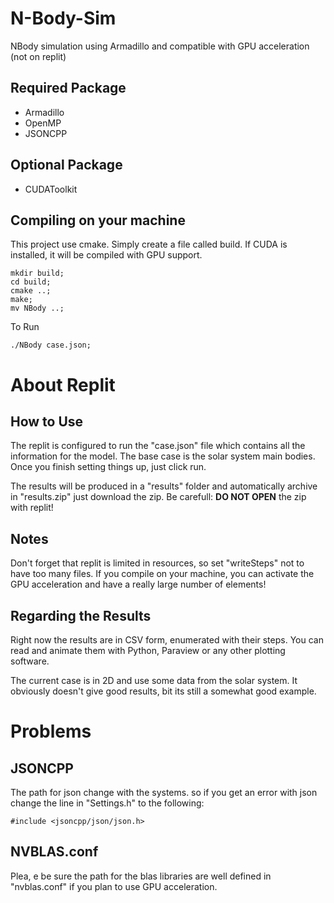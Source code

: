 # N-Body-Sim
NBody simulation using Armadillo and compatible with GPU acceleration (not on replit)

## Required Package
- Armadillo
- OpenMP
- JSONCPP

## Optional Package
- CUDAToolkit
  
## Compiling on your machine
This project use cmake. Simply create a file called build. If CUDA is installed, it will be compiled with GPU support.
```
mkdir build;
cd build;
cmake ..;
make;
mv NBody ..;
```
To Run
```
./NBody case.json;
```

# About Replit
## How to Use
The replit is configured to run the "case.json" file which contains all the information for the model. The base case is the solar system main bodies. Once you finish setting things up, just click run.

The results will be produced in a "results" folder and automatically archive in "results.zip" just download the zip. Be carefull: **DO NOT OPEN** the zip with replit!

## Notes
Don't forget that replit is limited in resources, so set "writeSteps" not to have too many files. If you compile on your machine, you can activate the GPU acceleration and have a really large number of elements! 

## Regarding the Results
Right now the results are in CSV form, enumerated with their steps. You can read and animate them with Python, Paraview or any other plotting software.

The current case is in 2D and use some data from the solar system. It obviously doesn't give good results, bit its still a somewhat good example. 

# Problems
## JSONCPP
The path for json change with the systems. so if you get an error with json change the line in "Settings.h" to the following:
```
#include <jsoncpp/json/json.h>
```

## NVBLAS.conf
Plea, e be sure the path for the blas libraries are well defined in "nvblas.conf" if you plan to use GPU acceleration.